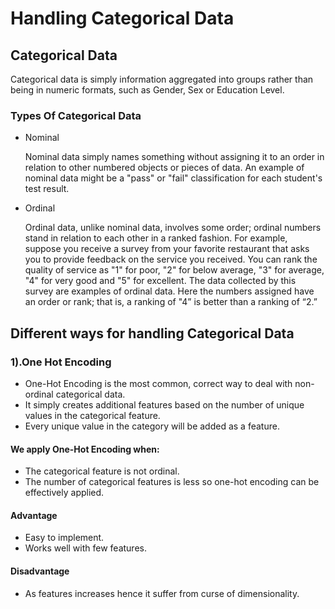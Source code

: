 # Handling Categorical Data 

## Categorical Data
Categorical data is simply information aggregated into groups rather than being in numeric formats, such as Gender, Sex or Education Level. 


### Types Of Categorical Data
* Nominal

  Nominal data simply names something without assigning it to an order in relation to other numbered objects or pieces of data. An example of nominal data might be   a "pass" or "fail" classification for each student's test result.

* Ordinal

  Ordinal data, unlike nominal data, involves some order; ordinal numbers stand in relation to each other in a ranked fashion. For example, suppose you receive a   survey from your favorite restaurant that asks you to provide feedback on the service you received. You can rank the quality of service as "1" for poor, "2" for   below average, "3" for average, "4" for very good and "5" for excellent. The data collected by this survey are examples of ordinal data. Here the numbers           assigned have an order or rank; that is, a ranking of "4” is better than a ranking of “2.”
  
  
## Different ways for handling Categorical Data

### 1).One Hot Encoding
* One-Hot Encoding is the most common, correct way to deal with non-ordinal categorical data. 
* It simply creates additional features based on the number of unique values in the categorical feature.
* Every unique value in the category will be added as a feature.

#### We apply One-Hot Encoding when:
* The categorical feature is not ordinal.
* The number of categorical features is less so one-hot encoding can be effectively applied.

#### Advantage
* Easy to implement.
* Works well with few features.

#### Disadvantage
* As features increases hence it suffer from curse of dimensionality.

